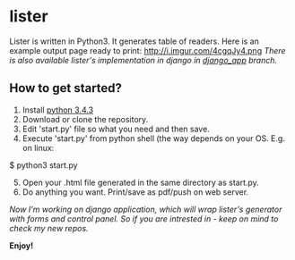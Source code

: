 # lister
Lister is written in Python3. It generates table of readers.
Here is an example output page ready to print: http://i.imgur.com/4cgqJy4.png
*There is also available lister's implementation in django in [django_app](https://github.com/saleph/lister/tree/django_app) branch.*

How to get started?
-------------------
1. Install [python 3.4.3](https://www.python.org/downloads/release/python-343/)
2. Download or clone the repository.
3. Edit 'start.py' file so what you need and then save.
4. Execute 'start.py' from python shell (the way depends on your OS. E.g. on linux:

  $ python3 start.py

5. Open your .html file generated in the same directory as start.py.
6. Do anything you want. Print/save as pdf/push on web server.


*Now I'm working on django application, which will wrap lister's generator with forms and control panel. So if you are intrested in - keep on mind to check my new repos.*

**Enjoy!**
